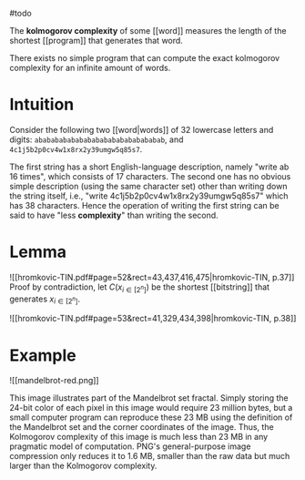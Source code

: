 #todo 

The **kolmogorov complexity** of some [[word]] measures the length of the shortest [[program]] that generates that word.

There exists no simple program that can compute the exact kolmogorov complexity for an infinite amount of words.

# Intuition

Consider the following two [[word|words]] of 32 lowercase letters and digits:
`abababababababababababababababab`, and `4c1j5b2p0cv4w1x8rx2y39umgw5q85s7`.

The first string has a short English-language description, namely "write ab 16 times", which consists of 17 characters. The second one has no obvious simple description (using the same character set) other than writing down the string itself, i.e., "write 4c1j5b2p0cv4w1x8rx2y39umgw5q85s7" which has 38 characters. Hence the operation of writing the first string can be said to have "less **complexity**" than writing the second.


# Lemma

![[hromkovic-TIN.pdf#page=52&rect=43,437,416,475|hromkovic-TIN, p.37]]
Proof by contradiction, let $C(x_{i\in[2^n]})$ be the shortest [[bitstring]] that generates $x_{i\in[2^n]}$. 



![[hromkovic-TIN.pdf#page=53&rect=41,329,434,398|hromkovic-TIN, p.38]]



# Example

![[mandelbrot-red.png]]

This image illustrates part of the Mandelbrot set fractal. Simply storing the 24-bit color of each pixel in this image would require 23 million bytes, but a small computer program can reproduce these 23 MB using the definition of the Mandelbrot set and the corner coordinates of the image. Thus, the Kolmogorov complexity of this image is much less than 23 MB in any pragmatic model of computation. PNG's general-purpose image compression only reduces it to 1.6 MB, smaller than the raw data but much larger than the Kolmogorov complexity.

